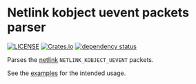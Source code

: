 # Netlink kobject uevent packets parser

[![LICENSE](https://img.shields.io/badge/license-MIT-blue.svg)](LICENSE)
[![Crates.io](https://img.shields.io/crates/v/kobject-uevent.svg)](https://crates.io/crates/kobject-uevent)
[![dependency status](https://deps.rs/repo/github/rust-italia/kobject-uevent/status.svg)](https://deps.rs/repo/github/rust-italia/kobject-uevent)

Parses the [netlink](https://www.man7.org/linux/man-pages/man7/netlink.7.html) `NETLINK_KOBJECT_UEVENT` packets.

See the [examples](./examples) for the intended usage.
